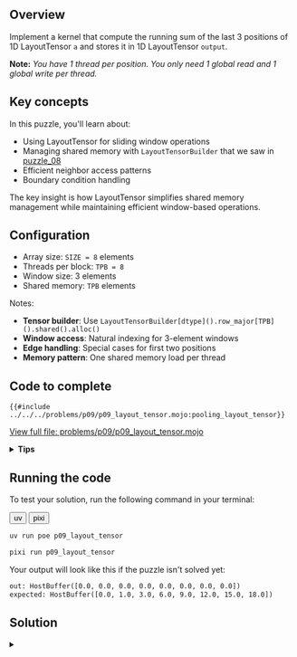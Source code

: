 ## Overview

Implement a kernel that compute the running sum of the last 3 positions of 1D LayoutTensor `a` and stores it in 1D LayoutTensor `output`.

**Note:** _You have 1 thread per position. You only need 1 global read and 1 global write per thread._

## Key concepts

In this puzzle, you'll learn about:

- Using LayoutTensor for sliding window operations
- Managing shared memory with `LayoutTensorBuilder` that we saw in [puzzle_08](../puzzle_08/layout_tensor.md)
- Efficient neighbor access patterns
- Boundary condition handling

The key insight is how LayoutTensor simplifies shared memory management while maintaining efficient window-based operations.

## Configuration
- Array size: `SIZE = 8` elements
- Threads per block: `TPB = 8`
- Window size: 3 elements
- Shared memory: `TPB` elements

Notes:
- **Tensor builder**: Use `LayoutTensorBuilder[dtype]().row_major[TPB]().shared().alloc()`
- **Window access**: Natural indexing for 3-element windows
- **Edge handling**: Special cases for first two positions
- **Memory pattern**: One shared memory load per thread

## Code to complete

```mojo
{{#include ../../../problems/p09/p09_layout_tensor.mojo:pooling_layout_tensor}}
```
<a href="{{#include ../_includes/repo_url.md}}/blob/main/problems/p09/p09_layout_tensor.mojo" class="filename">View full file: problems/p09/p09_layout_tensor.mojo</a>

<details>
<summary><strong>Tips</strong></summary>

<div class="solution-tips">

1. Create shared memory with tensor builder
2. Load data with natural indexing: `shared[local_i] = a[global_i]`
3. Handle special cases for first two elements
4. Use shared memory for window operations
5. Guard against out-of-bounds access
</div>
</details>

## Running the code

To test your solution, run the following command in your terminal:

<div class="code-tabs" data-tab-group="package-manager">
  <div class="tab-buttons">
    <button class="tab-button">uv</button>
    <button class="tab-button">pixi</button>
  </div>
  <div class="tab-content">

```bash
uv run poe p09_layout_tensor
```

  </div>
  <div class="tab-content">

```bash
pixi run p09_layout_tensor
```

  </div>
</div>

Your output will look like this if the puzzle isn't solved yet:
```txt
out: HostBuffer([0.0, 0.0, 0.0, 0.0, 0.0, 0.0, 0.0, 0.0])
expected: HostBuffer([0.0, 1.0, 3.0, 6.0, 9.0, 12.0, 15.0, 18.0])
```

## Solution

<details class="solution-details">
<summary></summary>

```mojo
{{#include ../../../solutions/p09/p09_layout_tensor.mojo:pooling_layout_tensor_solution}}
```

<div class="solution-explanation">

The solution implements a sliding window sum using LayoutTensor with these key steps:

1. **Shared memory setup**
   - Tensor builder creates block-local storage:
     ```txt
     shared = tb[dtype]().row_major[TPB]().shared().alloc()
     ```
   - Each thread loads one element:
     ```txt
     Input array:  [0.0 1.0 2.0 3.0 4.0 5.0 6.0 7.0]
     Block shared: [0.0 1.0 2.0 3.0 4.0 5.0 6.0 7.0]
     ```
   - `barrier()` ensures all data is loaded

2. **Boundary cases**
   - Position 0: Single element
     ```txt
     output[0] = shared[0] = 0.0
     ```
   - Position 1: Sum of first two elements
     ```txt
     output[1] = shared[0] + shared[1] = 0.0 + 1.0 = 1.0
     ```

3. **Main window operation**
   - For positions 2 and beyond:
     ```txt
     Position 2: shared[0] + shared[1] + shared[2] = 0.0 + 1.0 + 2.0 = 3.0
     Position 3: shared[1] + shared[2] + shared[3] = 1.0 + 2.0 + 3.0 = 6.0
     Position 4: shared[2] + shared[3] + shared[4] = 2.0 + 3.0 + 4.0 = 9.0
     ...
     ```
   - Natural indexing with LayoutTensor:
     ```txt
     # Sliding window of 3 elements
     window_sum = shared[i-2] + shared[i-1] + shared[i]
     ```

4. **Memory access pattern**
   - One global read per thread into shared tensor
   - Efficient neighbor access through shared memory
   - LayoutTensor benefits:
     - Automatic bounds checking
     - Natural window indexing
     - Layout-aware memory access
     - Type safety throughout

This approach combines the performance of shared memory with LayoutTensor's safety and ergonomics:
- Minimizes global memory access
- Simplifies window operations
- Handles boundaries cleanly
- Maintains coalesced access patterns

The final output shows the cumulative window sums:
```txt
[0.0, 1.0, 3.0, 6.0, 9.0, 12.0, 15.0, 18.0]
```
</div>
</details>

